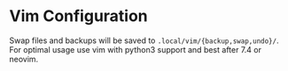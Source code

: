 # Vim Configuration

Swap files and backups will be saved to `.local/vim/{backup,swap,undo}/`. For optimal usage use vim with python3 support and best after 7.4 or neovim.
